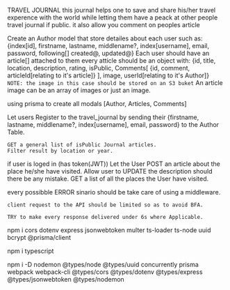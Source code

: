 TRAVEL JOURNAL
this journal helps one to save and share his/her travel experence with the world while letting them have a peack at other people travel journal if public. it also allow you comment on peoples article

<!-- DATABASE -->

Create an Author model that store detailes about each user such as:
{index[id], firstname, lastname, middlename?, index[username], email, password, following[] created@, updated@}
Each user should have an article[] attached to them
every atticle should be an object with:
{id, title, location, description, rating, isPublic, Comments[
{id, comment, articleId[relating to it's article]}
], image, userId[relating to it's Author]}
`NOTE: the image in this case should be stored on an S3 buket`
An article image can be an array of images or just an image.

<!-- IMPLIMENTATION -->

using prisma to create all modals [Author, Articles, Comments]

<!-- .......................................................................................................................... -->

<!-- API -->

Let users Register to the travel_journal by sending their {firstname, lastname, middlename?, index[username], email, password}
to the Author Table.

    GET a general list of isPublic Journal articles.
    Filter result by location or year.

if user is loged in (has token(JWT))
Let the User POST an article about the place he/she have visited.
Allow user to UPDATE the description should there be any mistake.
GET a list of all the places the User have visited.

every possibble ERROR sinario should be take care of using a middleware.

    client request to the API should be limited so as to avoid BFA.

    TRY to make every response delivered under 6s where Applicable.

npm i cors dotenv express jsonwebtoken multer ts-loader ts-node uuid bcrypt @prisma/client

npm i typescript

npm i -D nodemon @types/node @types/uuid concurrently prisma webpack webpack-cli @types/cors @types/dotenv @types/express @types/jsonwebtoken @types/nodemon
